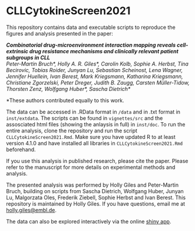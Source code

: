# CLLCytokineScreen2021

This repository contains data and executable scripts to reproduce the figures and analysis presented in the paper: 

_**Combinatorial drug-microenvironment interaction mapping reveals cell-extrinsic drug resistance mechanisms and clinically relevant patient subgroups in CLL**_     
_Peter-Martin Bruch\*, Holly A. R. Giles\*, Carolin Kolb, Sophie A. Herbst, Tina Becirovic, Tobias Roider, Junyan Lu, Sebastian Scheinost, Lena Wagner, Jennifer Huellein, Ivan Berest, Mark Kriegsmann, Katharina Kriegsmann, Christiane Zgorzelski, Peter Dreger, Judith B. Zaugg, Carsten Müller-Tidow, Thorsten Zenz, Wolfgang Huber\*, Sascha Dietrich\*_

\*These authors contributed equally to this work. 

The data can be accessed in .RData format in `/data` and in .txt format in `inst/extdata`. The scripts can be found in `vignettes/src` and the assosciated html files (showing the anlaysis in full) in `inst/doc`. To run the entire analysis, clone the repository and run the script `CLLCytokineScreen2021.Rmd`. Make sure you have updated R to at least version 4.1.0 and have installed all libraries in `CLLCytokineScreen2021.Rmd` beforehand. 

If you use this analysis in published research, please cite the paper. Please refer to the manuscript for more details on experimental methods and analysis. 

The presented analysis was performed by Holly Giles and Peter-Martin Bruch, building on scripts from Sascha Dietrich, Wolfgang Huber, Junyan Lu, Malgorzata Oles, Frederik Ziebell, Sophie Herbst and Ivan Berest. This repository is maintained by Holly Giles. If you have questions, email me at holly.giles@embl.de. 

The data can also be explored interactively via the online [shiny app](https://www.imbi.uni-heidelberg.de/dietrichlab/CLL_Microenvironment/). 

